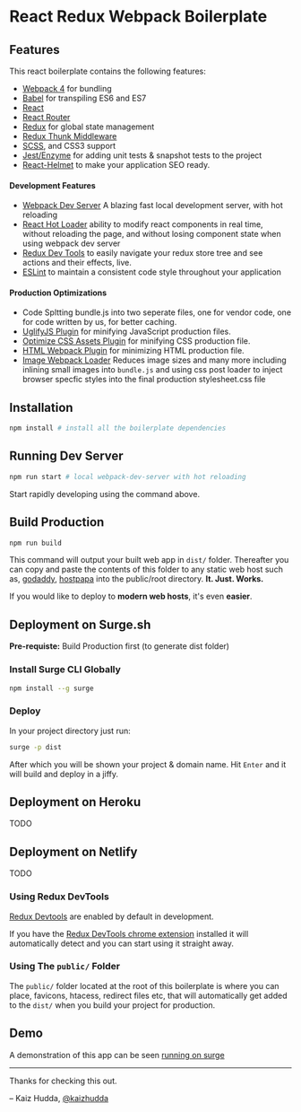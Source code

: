 # React Redux Webpack Boilerplate

## Features

This react boilerplate contains the following features:

* [Webpack 4](http://webpack.github.io) for bundling
* [Babel](http://babeljs.io) for transpiling ES6 and ES7 
* [React](https://github.com/facebook/react) 
* [React Router](https://github.com/rackt/react-router)
* [Redux](https://github.com/rackt/redux) for global state management
* [Redux Thunk Middleware](https://github.com/reduxjs/redux-thunk)
* [SCSS](https://sass-lang.com/), and CSS3 support
* [Jest/Enzyme](https://jestjs.io/) for adding unit tests & snapshot tests to the project
* [React-Helmet](https://github.com/nfl/react-helmet) to make your application SEO ready.

#### Development Features
* [Webpack Dev Server](https://webpack.js.org/configuration/dev-server/) A blazing fast local development server, with hot reloading
* [React Hot Loader](https://github.com/gaearon/react-hot-loader) ability to modify react components in real time, without reloading the page, and without losing component state when using webpack dev server
* [Redux Dev Tools](https://github.com/gaearon/redux-devtools) to easily navigate your redux store tree and see actions and their effects, live.
* [ESLint](http://eslint.org) to maintain a consistent code style throughout your application
<!-- * [font-awesome-webpack](https://github.com/gowravshekar/font-awesome-webpack) to customize Bootstrap and FontAwesome -->
<!-- * [react-helmet](https://github.com/nfl/react-helmet) to manage title and meta tag information on both server and client -->

#### Production Optimizations
* Code Spltting bundle.js into two seperate files, one for vendor code, one for code written by us, for better caching. 
* [UglifyJS Plugin](https://github.com/webpack-contrib/uglifyjs-webpack-plugin) for minifying JavaScript production files.
* [Optimize CSS Assets Plugin](https://github.com/NMFR/optimize-css-assets-webpack-plugin) for minifying CSS production file.
* [HTML Webpack Plugin](https://github.com/jantimon/html-webpack-plugin) for minimizing HTML production file.
* [Image Webpack Loader](https://github.com/jantimon/html-webpack-plugin) Reduces image sizes
and many more including inlining small images into ```bundle.js```
and using css post loader to inject browser specfic styles into the final production stylesheet.css file


## Installation

```bash
npm install # install all the boilerplate dependencies
```

## Running Dev Server

```bash
npm run start # local webpack-dev-server with hot reloading
```

Start rapidly developing using the command above.

## Build Production

```bash
npm run build
```

This command will output your built web app in ```dist/``` folder. Thereafter you can copy and paste the contents of this folder to any static web host such as, [godaddy](https://godaddy.com), [hostpapa](https://hostpapa.com) into the public/root directory.
**It. Just. Works.**

If you would like to deploy to **modern web hosts**, it's even **easier**.

## Deployment on Surge.sh

 **Pre-requiste:** Build Production first (to generate dist folder)

### Install Surge CLI Globally
```bash
npm install --g surge
```

### Deploy
In your project directory just run:
```bash
surge -p dist
```

After which you will be shown your project & domain name. 
Hit ```Enter``` and it will build and deploy in a jiffy.



## Deployment on Heroku

TODO

## Deployment on Netlify

TODO

### Using Redux DevTools

[Redux Devtools](https://github.com/gaearon/redux-devtools) are enabled by default in development.

If you have the [Redux DevTools chrome extension](https://chrome.google.com/webstore/detail/redux-devtools/lmhkpmbekcpmknklioeibfkpmmfibljd) installed it will automatically detect and you can start using it straight away.

<!-- DevTools are not enabled during production. -->

### Using The ```public/``` Folder

The ```public/``` folder located at the root of this boilerplate is where you can place, favicons, htacess, redirect files etc, that will automatically get added to the ```dist/``` when you build your project for production.


## Demo

A demonstration of this app can be seen [running on surge](http://boilerplate-redux.surge.sh)
<!-- , which is a deployment of the [netlify branch](https://github.com/erikras/react-redux-universal-hot-example/tree/heroku). -->


<!-- #### Images

Now it's possible to render the image both on client and server. Please refer to issue [#39](https://github.com/erikras/react-redux-universal-hot-example/issues/39) for more detail discussion, the usage would be like below (super easy):

```javascript
let logoImage = require('./logo.png');
``` -->
 
---
Thanks for checking this out.

– Kaiz Hudda, [@kaizhudda](https://twitter.com/kaizhudda)


